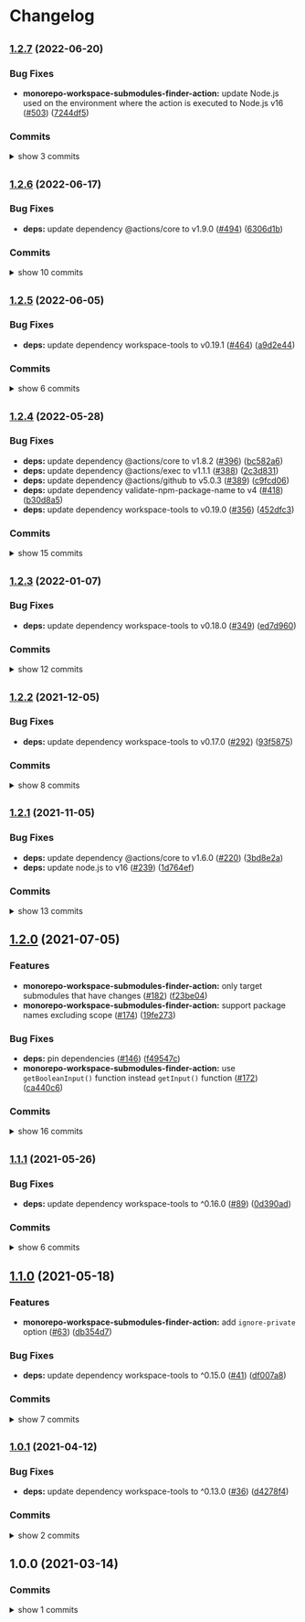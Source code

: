 # Changelog


## <span style="font-size:smaller">[1.2.7](https://www.github.com/sounisi5011/npm-packages/compare/monorepo-workspace-submodules-finder-action-v1.2.6...monorepo-workspace-submodules-finder-action-v1.2.7) (2022-06-20)</span>

### Bug Fixes

* **monorepo-workspace-submodules-finder-action:** update Node.js used on the environment where the action is executed to Node.js v16 ([#503](https://www.github.com/sounisi5011/npm-packages/issues/503)) ([7244df5](https://www.github.com/sounisi5011/npm-packages/commit/7244df5b357338fe5dc500843cb2b53fc103770f))

### Commits

<details><summary>show 3 commits</summary>

* [`7244df5`](https://www.github.com/sounisi5011/npm-packages/commit/7244df5b357338fe5dc500843cb2b53fc103770f) fix(monorepo-workspace-submodules-finder-action): update Node.js used on the environment where the action is executed to Node.js v16 ([#503](https://www.github.com/sounisi5011/npm-packages/issues/503))
* [`7dc0b7d`](https://www.github.com/sounisi5011/npm-packages/commit/7dc0b7dc6e99ec0b123b193a199d6c7f19a6835c) chore(deps): lock file maintenance ([#501](https://www.github.com/sounisi5011/npm-packages/issues/501))
* [`233dff6`](https://www.github.com/sounisi5011/npm-packages/commit/233dff684d4c37ec9bc97cb3058ac881b21d07da) chore(deps): update dependency typescript to v4.7.4 ([#497](https://www.github.com/sounisi5011/npm-packages/issues/497))

</details>


## <span style="font-size:smaller">[1.2.6](https://www.github.com/sounisi5011/npm-packages/compare/monorepo-workspace-submodules-finder-action-v1.2.5...monorepo-workspace-submodules-finder-action-v1.2.6) (2022-06-17)</span>

### Bug Fixes

* **deps:** update dependency @actions/core to v1.9.0 ([#494](https://www.github.com/sounisi5011/npm-packages/issues/494)) ([6306d1b](https://www.github.com/sounisi5011/npm-packages/commit/6306d1b71754f5f49bfb90a939dc2d237d38345a))

### Commits

<details><summary>show 10 commits</summary>

* [`6306d1b`](https://www.github.com/sounisi5011/npm-packages/commit/6306d1b71754f5f49bfb90a939dc2d237d38345a) fix(deps): update dependency @actions/core to v1.9.0 ([#494](https://www.github.com/sounisi5011/npm-packages/issues/494))
* [`d5728e6`](https://www.github.com/sounisi5011/npm-packages/commit/d5728e6a7e28b95c16ad541ee0ea1245592c2201) chore(deps): update dependency @types/node to v16.11.41 ([#491](https://www.github.com/sounisi5011/npm-packages/issues/491))
* [`20158d9`](https://www.github.com/sounisi5011/npm-packages/commit/20158d93f6823382944e017d84f18816d8305b88) chore(deps): update dependency nock to v13.2.7 ([#493](https://www.github.com/sounisi5011/npm-packages/issues/493))
* [`3518682`](https://www.github.com/sounisi5011/npm-packages/commit/3518682d5b74e1dde62023a1b8d809b602b654a1) chore(deps): update test packages ([#489](https://www.github.com/sounisi5011/npm-packages/issues/489))
* [`497045f`](https://www.github.com/sounisi5011/npm-packages/commit/497045ff37e59697922cda9d13a5ab3862bb693a) chore: not using `@sounisi5011/run-if-supported` in workspace ([#490](https://www.github.com/sounisi5011/npm-packages/issues/490))
* [`b5b6d43`](https://www.github.com/sounisi5011/npm-packages/commit/b5b6d433ba0dd1568c15b29af54607beca5eeb9a) chore(deps): update dependency @types/node to v16.11.39 ([#480](https://www.github.com/sounisi5011/npm-packages/issues/480))
* [`45a7048`](https://www.github.com/sounisi5011/npm-packages/commit/45a704829c6730597815411315e3cf69a0d55204) chore(deps): update dependency jest to v28.1.1 ([#476](https://www.github.com/sounisi5011/npm-packages/issues/476))
* [`b48655d`](https://www.github.com/sounisi5011/npm-packages/commit/b48655d20b35498dbb50355134e2e9ad8dcfc59b) chore: support .cts and .mts file extensions ([#472](https://www.github.com/sounisi5011/npm-packages/issues/472))
* [`36050e7`](https://www.github.com/sounisi5011/npm-packages/commit/36050e75f43a1ae07510b1457e3aca662a0f7959) chore(deps): update dependency @types/jest to v28.1.1 ([#470](https://www.github.com/sounisi5011/npm-packages/issues/470))
* [`bc003fb`](https://www.github.com/sounisi5011/npm-packages/commit/bc003fbb3171f46b3772e364668fa8de32f19b3a) chore(deps): update dependency nock to v13.2.6 ([#465](https://www.github.com/sounisi5011/npm-packages/issues/465))

</details>


## <span style="font-size:smaller">[1.2.5](https://www.github.com/sounisi5011/npm-packages/compare/monorepo-workspace-submodules-finder-action-v1.2.4...monorepo-workspace-submodules-finder-action-v1.2.5) (2022-06-05)</span>

### Bug Fixes

* **deps:** update dependency workspace-tools to v0.19.1 ([#464](https://www.github.com/sounisi5011/npm-packages/issues/464)) ([a9d2e44](https://www.github.com/sounisi5011/npm-packages/commit/a9d2e44500a37cf7389f4da5976d2e3ebdc11a44))

### Commits

<details><summary>show 6 commits</summary>

* [`8acee49`](https://www.github.com/sounisi5011/npm-packages/commit/8acee49cc87994fc89e70c69a1e3597fa16d32f6) chore(deps): update dependency typescript to v4.7.3 ([#466](https://www.github.com/sounisi5011/npm-packages/issues/466))
* [`a9d2e44`](https://www.github.com/sounisi5011/npm-packages/commit/a9d2e44500a37cf7389f4da5976d2e3ebdc11a44) fix(deps): update dependency workspace-tools to v0.19.1 ([#464](https://www.github.com/sounisi5011/npm-packages/issues/464))
* [`5cc3766`](https://www.github.com/sounisi5011/npm-packages/commit/5cc37664477941080721a5d4246cbcb90b0e6e97) chore(deps): update dependency @types/node to v16.11.38 ([#456](https://www.github.com/sounisi5011/npm-packages/issues/456))
* [`8c787fa`](https://www.github.com/sounisi5011/npm-packages/commit/8c787fad5833ed47d4534b1f457d45308aebc1a8) chore(deps): update dependency ts-jest to v28.0.4 ([#458](https://www.github.com/sounisi5011/npm-packages/issues/458))
* [`6e0f615`](https://www.github.com/sounisi5011/npm-packages/commit/6e0f61590b7bd7e76af37e27deb2c60a3bab9a8a) chore(deps): update dependency @types/jest to v28 ([#460](https://www.github.com/sounisi5011/npm-packages/issues/460))
* [`c311103`](https://www.github.com/sounisi5011/npm-packages/commit/c311103f6ad4dfc8a8c8ac6307c102c3a0a9c879) chore(deps): update dependency jest-mock-process to v1.5.1 ([#459](https://www.github.com/sounisi5011/npm-packages/issues/459))

</details>


## <span style="font-size:smaller">[1.2.4](https://www.github.com/sounisi5011/npm-packages/compare/monorepo-workspace-submodules-finder-action-v1.2.3...monorepo-workspace-submodules-finder-action-v1.2.4) (2022-05-28)</span>

### Bug Fixes

* **deps:** update dependency @actions/core to v1.8.2 ([#396](https://www.github.com/sounisi5011/npm-packages/issues/396)) ([bc582a6](https://www.github.com/sounisi5011/npm-packages/commit/bc582a6581c4894c618aa5c10a7b01b81911c833))
* **deps:** update dependency @actions/exec to v1.1.1 ([#388](https://www.github.com/sounisi5011/npm-packages/issues/388)) ([2c3d831](https://www.github.com/sounisi5011/npm-packages/commit/2c3d831854eec3781768c6e23e8567b7ac15ba28))
* **deps:** update dependency @actions/github to v5.0.3 ([#389](https://www.github.com/sounisi5011/npm-packages/issues/389)) ([c9fcd06](https://www.github.com/sounisi5011/npm-packages/commit/c9fcd066462e8702056453d059f24587811de366))
* **deps:** update dependency validate-npm-package-name to v4 ([#418](https://www.github.com/sounisi5011/npm-packages/issues/418)) ([b30d8a5](https://www.github.com/sounisi5011/npm-packages/commit/b30d8a51414ea0520e97995c2404a2e2980b34b6))
* **deps:** update dependency workspace-tools to v0.19.0 ([#356](https://www.github.com/sounisi5011/npm-packages/issues/356)) ([452dfc3](https://www.github.com/sounisi5011/npm-packages/commit/452dfc3721000c7aa66e2081fd6b1474382a0601))

### Commits

<details><summary>show 15 commits</summary>

* [`2c8a6af`](https://www.github.com/sounisi5011/npm-packages/commit/2c8a6afbd56d057044654a061796630a836c42a3) chore(deps): lock file maintenance ([#357](https://www.github.com/sounisi5011/npm-packages/issues/357))
* [`aa545ea`](https://www.github.com/sounisi5011/npm-packages/commit/aa545ea26f333c5fd2cbb0ad87a0bd4843754011) chore(deps): update test packages to v28 (major) ([#409](https://www.github.com/sounisi5011/npm-packages/issues/409))
* [`b30d8a5`](https://www.github.com/sounisi5011/npm-packages/commit/b30d8a51414ea0520e97995c2404a2e2980b34b6) fix(deps): update dependency validate-npm-package-name to v4 ([#418](https://www.github.com/sounisi5011/npm-packages/issues/418))
* [`08226e2`](https://www.github.com/sounisi5011/npm-packages/commit/08226e2983f54992d24e20aaffee694224c84166) build(lint-staged): fix lint-staged configuration files ([#417](https://www.github.com/sounisi5011/npm-packages/issues/417))
* [`c85307b`](https://www.github.com/sounisi5011/npm-packages/commit/c85307b3b4e4d09cf2ee87473fb3c0df44b36207) chore(deps): update dependency @vercel/ncc to v0.34.0 ([#414](https://www.github.com/sounisi5011/npm-packages/issues/414))
* [`bc582a6`](https://www.github.com/sounisi5011/npm-packages/commit/bc582a6581c4894c618aa5c10a7b01b81911c833) fix(deps): update dependency @actions/core to v1.8.2 ([#396](https://www.github.com/sounisi5011/npm-packages/issues/396))
* [`810a671`](https://www.github.com/sounisi5011/npm-packages/commit/810a67174b1b4b1a5da2b494a7b5672af8304aaa) chore(repo): support `exports` field in `package.json` ([#405](https://www.github.com/sounisi5011/npm-packages/issues/405))
* [`36f404d`](https://www.github.com/sounisi5011/npm-packages/commit/36f404d3cbc95a5f185b9bd950d3cd9bec43b4f1) chore(deps): update dependency typescript to v4.7.2 ([#394](https://www.github.com/sounisi5011/npm-packages/issues/394))
* [`c9fcd06`](https://www.github.com/sounisi5011/npm-packages/commit/c9fcd066462e8702056453d059f24587811de366) fix(deps): update dependency @actions/github to v5.0.3 ([#389](https://www.github.com/sounisi5011/npm-packages/issues/389))
* [`a67722f`](https://www.github.com/sounisi5011/npm-packages/commit/a67722f60fe820e5358597d790f28a12046622dc) chore(deps): update dependency @types/node to v16.11.36 ([#377](https://www.github.com/sounisi5011/npm-packages/issues/377))
* [`2c3d831`](https://www.github.com/sounisi5011/npm-packages/commit/2c3d831854eec3781768c6e23e8567b7ac15ba28) fix(deps): update dependency @actions/exec to v1.1.1 ([#388](https://www.github.com/sounisi5011/npm-packages/issues/388))
* [`9d503c9`](https://www.github.com/sounisi5011/npm-packages/commit/9d503c95df5d313ec483e5e7d8a972d4ac4ad118) chore(deps): update dependency @vercel/ncc to v0.33.4 ([#382](https://www.github.com/sounisi5011/npm-packages/issues/382))
* [`452dfc3`](https://www.github.com/sounisi5011/npm-packages/commit/452dfc3721000c7aa66e2081fd6b1474382a0601) fix(deps): update dependency workspace-tools to v0.19.0 ([#356](https://www.github.com/sounisi5011/npm-packages/issues/356))
* [`e29af6a`](https://www.github.com/sounisi5011/npm-packages/commit/e29af6a9f4f7f1c7947660235329776fdb40372f) chore(deps): update dependency nock to v13.2.4 ([#366](https://www.github.com/sounisi5011/npm-packages/issues/366))
* [`70d79ca`](https://www.github.com/sounisi5011/npm-packages/commit/70d79ca740e38b1881099f65c29bdc1bc7e87c14) chore(deps): update test packages ([#375](https://www.github.com/sounisi5011/npm-packages/issues/375))

</details>


## <span style="font-size:smaller">[1.2.3](https://www.github.com/sounisi5011/npm-packages/compare/monorepo-workspace-submodules-finder-action-v1.2.2...monorepo-workspace-submodules-finder-action-v1.2.3) (2022-01-07)</span>

### Bug Fixes

* **deps:** update dependency workspace-tools to v0.18.0 ([#349](https://www.github.com/sounisi5011/npm-packages/issues/349)) ([ed7d960](https://www.github.com/sounisi5011/npm-packages/commit/ed7d9608827506aaa5e3900c76f908a862268345))

### Commits

<details><summary>show 12 commits</summary>

* [`df41ba9`](https://www.github.com/sounisi5011/npm-packages/commit/df41ba91ae7133349c77214016f6474cace179c7) chore(deps): lock file maintenance ([#336](https://www.github.com/sounisi5011/npm-packages/issues/336))
* [`8877bcc`](https://www.github.com/sounisi5011/npm-packages/commit/8877bcc0b8f753e7a9eea770cd40f571a2614efa) chore(deps): update test packages ([#345](https://www.github.com/sounisi5011/npm-packages/issues/345))
* [`ed7d960`](https://www.github.com/sounisi5011/npm-packages/commit/ed7d9608827506aaa5e3900c76f908a862268345) fix(deps): update dependency workspace-tools to v0.18.0 ([#349](https://www.github.com/sounisi5011/npm-packages/issues/349))
* [`46753df`](https://www.github.com/sounisi5011/npm-packages/commit/46753df38a00b8106f9890fa347fb6737dc5a433) chore(deps): update dependency @types/node to v16.11.19 ([#340](https://www.github.com/sounisi5011/npm-packages/issues/340))
* [`0c44d87`](https://www.github.com/sounisi5011/npm-packages/commit/0c44d875d64a686644f4cc304a2a0cdf58621140) chore(deps): lock file maintenance ([#328](https://www.github.com/sounisi5011/npm-packages/issues/328))
* [`fbe4b2d`](https://www.github.com/sounisi5011/npm-packages/commit/fbe4b2d7b06723d3f0e2b1f92c837d56efefd12e) chore(deps): update dependency @types/node to v16.11.14 ([#330](https://www.github.com/sounisi5011/npm-packages/issues/330))
* [`fae5414`](https://www.github.com/sounisi5011/npm-packages/commit/fae541487534c51fa7b8487ba89029355a8e0e06) chore(deps): update test packages ([#326](https://www.github.com/sounisi5011/npm-packages/issues/326))
* [`a3864e0`](https://www.github.com/sounisi5011/npm-packages/commit/a3864e00b975f1e7a33bc4e3f125b2686bb6f81e) chore(deps): update dependency typescript to v4.5.4 ([#324](https://www.github.com/sounisi5011/npm-packages/issues/324))
* [`a1a1ac2`](https://www.github.com/sounisi5011/npm-packages/commit/a1a1ac2d14f47ffd6ff146f7b15f201dcb3630a5) chore(deps): update dependency @vercel/ncc to v0.33.1 ([#333](https://www.github.com/sounisi5011/npm-packages/issues/333))
* [`b84232b`](https://www.github.com/sounisi5011/npm-packages/commit/b84232b2183bc425ed7815ebd6f556b3f3c4e41d) chore(deps): update dependency ts-jest to v27.1.1 ([#307](https://www.github.com/sounisi5011/npm-packages/issues/307))
* [`6a038a0`](https://www.github.com/sounisi5011/npm-packages/commit/6a038a074977cb578c2786d0773bbcefdd8f6796) chore(deps): update dependency @types/node to v16.11.12 ([#306](https://www.github.com/sounisi5011/npm-packages/issues/306))
* [`82d8639`](https://www.github.com/sounisi5011/npm-packages/commit/82d8639c18fbd0c0a1d072ebf80bd802aa729933) chore(deps): update dependency ts-jest to v27.1.0 ([#302](https://www.github.com/sounisi5011/npm-packages/issues/302))

</details>


## <span style="font-size:smaller">[1.2.2](https://www.github.com/sounisi5011/npm-packages/compare/monorepo-workspace-submodules-finder-action-v1.2.1...monorepo-workspace-submodules-finder-action-v1.2.2) (2021-12-05)</span>

### Bug Fixes

* **deps:** update dependency workspace-tools to v0.17.0 ([#292](https://www.github.com/sounisi5011/npm-packages/issues/292)) ([93f5875](https://www.github.com/sounisi5011/npm-packages/commit/93f58754d59e1f3862994ac5d2af0a85bdd609d0))

### Commits

<details><summary>show 8 commits</summary>

* [`4d73128`](https://www.github.com/sounisi5011/npm-packages/commit/4d7312871f2adee9661bfc1cca9f3fd685e2a2da) chore(monorepo-workspace-submodules-finder-action): pin dependency @types/node to v16.11.11 ([#298](https://www.github.com/sounisi5011/npm-packages/issues/298))
* [`2b6090c`](https://www.github.com/sounisi5011/npm-packages/commit/2b6090c91e9f4675bd9869dae0f3bcac9e4eb487) chore(deps): update dependency jest to v27.4.3 ([#284](https://www.github.com/sounisi5011/npm-packages/issues/284))
* [`283947f`](https://www.github.com/sounisi5011/npm-packages/commit/283947f72ed747f4a651843b170fa955548c1fa0) chore(deps): update dependency @vercel/ncc to v0.33.0 ([#293](https://www.github.com/sounisi5011/npm-packages/issues/293))
* [`93f5875`](https://www.github.com/sounisi5011/npm-packages/commit/93f58754d59e1f3862994ac5d2af0a85bdd609d0) fix(deps): update dependency workspace-tools to v0.17.0 ([#292](https://www.github.com/sounisi5011/npm-packages/issues/292))
* [`bd56af3`](https://www.github.com/sounisi5011/npm-packages/commit/bd56af30d33a7aaeffd904c4101518da819f7ef8) chore(deps): update dependency typescript to v4.5.2 ([#267](https://www.github.com/sounisi5011/npm-packages/issues/267))
* [`13c58d0`](https://www.github.com/sounisi5011/npm-packages/commit/13c58d0cfc891160e679890edb894c252ffdfbc9) chore(deps): update dependency @types/jest to v27.0.3 ([#269](https://www.github.com/sounisi5011/npm-packages/issues/269))
* [`ffd4345`](https://www.github.com/sounisi5011/npm-packages/commit/ffd4345497fb85b9de5a48d12f7602f51eea5f26) chore(deps): update dependency @vercel/ncc to v0.32.0 ([#265](https://www.github.com/sounisi5011/npm-packages/issues/265))
* [`568498f`](https://www.github.com/sounisi5011/npm-packages/commit/568498f7ea73b612c3b46677ab28646bcae8add6) chore(deps): update dependency nock to v13.2.1 ([#257](https://www.github.com/sounisi5011/npm-packages/issues/257))

</details>


## <span style="font-size:smaller">[1.2.1](https://www.github.com/sounisi5011/npm-packages/compare/monorepo-workspace-submodules-finder-action-v1.2.0...monorepo-workspace-submodules-finder-action-v1.2.1) (2021-11-05)</span>

### Bug Fixes

* **deps:** update dependency @actions/core to v1.6.0 ([#220](https://www.github.com/sounisi5011/npm-packages/issues/220)) ([3bd8e2a](https://www.github.com/sounisi5011/npm-packages/commit/3bd8e2a40fa019dd36d180199e8c85a7cb0c617e))
* **deps:** update node.js to v16 ([#239](https://www.github.com/sounisi5011/npm-packages/issues/239)) ([1d764ef](https://www.github.com/sounisi5011/npm-packages/commit/1d764ef07b497f75241986c113abaad02c169c94))

### Commits

<details><summary>show 13 commits</summary>

* [`e20c457`](https://www.github.com/sounisi5011/npm-packages/commit/e20c457825b86965bd10bc36a9609dd5a1748907) chore(deps): lock file maintenance ([#204](https://www.github.com/sounisi5011/npm-packages/issues/204))
* [`3d30444`](https://www.github.com/sounisi5011/npm-packages/commit/3d30444c7e8ee0b592fd3e52f73bfd2e83410313) chore(deps): update dependency typescript to v4.4.4 ([#234](https://www.github.com/sounisi5011/npm-packages/issues/234))
* [`1d764ef`](https://www.github.com/sounisi5011/npm-packages/commit/1d764ef07b497f75241986c113abaad02c169c94) fix(deps): update node.js to v16 ([#239](https://www.github.com/sounisi5011/npm-packages/issues/239))
* [`870df45`](https://www.github.com/sounisi5011/npm-packages/commit/870df45717324e11adff611f4aea13eeffc3f7ae) chore(deps): update dependency nock to v13.1.4 ([#221](https://www.github.com/sounisi5011/npm-packages/issues/221))
* [`81728c6`](https://www.github.com/sounisi5011/npm-packages/commit/81728c6ac330ef8ff70c172cc38ff384c94de9d1) chore(deps): update dependency @types/jest to v27 ([#216](https://www.github.com/sounisi5011/npm-packages/issues/216))
* [`05a3468`](https://www.github.com/sounisi5011/npm-packages/commit/05a3468ddf952a43efa9e7bc5380dac66a521efa) chore(deps): update test packages ([#210](https://www.github.com/sounisi5011/npm-packages/issues/210))
* [`3bd8e2a`](https://www.github.com/sounisi5011/npm-packages/commit/3bd8e2a40fa019dd36d180199e8c85a7cb0c617e) fix(deps): update dependency @actions/core to v1.6.0 ([#220](https://www.github.com/sounisi5011/npm-packages/issues/220))
* [`3a376b9`](https://www.github.com/sounisi5011/npm-packages/commit/3a376b9e58243c8621ae5481f330eca2ae69eda4) chore(deps): update dependency @vercel/ncc to v0.31.1 ([#209](https://www.github.com/sounisi5011/npm-packages/issues/209))
* [`628284d`](https://www.github.com/sounisi5011/npm-packages/commit/628284d0ccfcf3d1b5f925648f15364530c7100e) chore(deps): update eslint packages ([#205](https://www.github.com/sounisi5011/npm-packages/issues/205))
* [`cfc9a3f`](https://www.github.com/sounisi5011/npm-packages/commit/cfc9a3f8500d8bc982613f3cd4e8181de49f3287) build(npm-scripts): use ultra-runner to enable caching in builds ([#202](https://www.github.com/sounisi5011/npm-packages/issues/202))
* [`204a644`](https://www.github.com/sounisi5011/npm-packages/commit/204a644ee8890b47abc35b85de745018a4f64e70) chore(deps): update dependency @types/jest to v26.0.24 ([#195](https://www.github.com/sounisi5011/npm-packages/issues/195))
* [`230337f`](https://www.github.com/sounisi5011/npm-packages/commit/230337f8a81ea1ee67613de74996de2ef243726a) chore(deps): update dependency jest-mock-process to v1.4.1 ([#191](https://www.github.com/sounisi5011/npm-packages/issues/191))
* [`e35e937`](https://www.github.com/sounisi5011/npm-packages/commit/e35e9373a30e46bd14085038ce6684d630ac583a) chore(deps): move the dependencies defined in the project root to within each submodule ([#200](https://www.github.com/sounisi5011/npm-packages/issues/200))

</details>


## [1.2.0](https://www.github.com/sounisi5011/npm-packages/compare/monorepo-workspace-submodules-finder-action-v1.1.1...monorepo-workspace-submodules-finder-action-v1.2.0) (2021-07-05)

### Features

* **monorepo-workspace-submodules-finder-action:** only target submodules that have changes ([#182](https://www.github.com/sounisi5011/npm-packages/issues/182)) ([f23be04](https://www.github.com/sounisi5011/npm-packages/commit/f23be04495b834e7bcb10a234b639191fcffe801))
* **monorepo-workspace-submodules-finder-action:** support package names excluding scope ([#174](https://www.github.com/sounisi5011/npm-packages/issues/174)) ([19fe273](https://www.github.com/sounisi5011/npm-packages/commit/19fe2737c47ae5d7b7c0d4ae8643016e1aba0df8))


### Bug Fixes

* **deps:** pin dependencies ([#146](https://www.github.com/sounisi5011/npm-packages/issues/146)) ([f49547c](https://www.github.com/sounisi5011/npm-packages/commit/f49547cd9ac40b9b2b723dd0940dbf64331c2b4d))
* **monorepo-workspace-submodules-finder-action:** use `getBooleanInput()` function instead `getInput()` function ([#172](https://www.github.com/sounisi5011/npm-packages/issues/172)) ([ca440c6](https://www.github.com/sounisi5011/npm-packages/commit/ca440c6013f5b127a51ba84a3e6d03e765b6e262))

### Commits

<details><summary>show 16 commits</summary>

* [`bd3bdde`](https://www.github.com/sounisi5011/npm-packages/commit/bd3bdde26aabbc842404f2b8d4e1999a332d1df3) chore(deps): lock file maintenance ([#187](https://www.github.com/sounisi5011/npm-packages/issues/187))
* [`0b3d3cf`](https://www.github.com/sounisi5011/npm-packages/commit/0b3d3cfcf0608440ee5d79f478a1588d749b547d) chore(deps): update dependency nock to v13.1.1 ([#188](https://www.github.com/sounisi5011/npm-packages/issues/188))
* [`506d321`](https://www.github.com/sounisi5011/npm-packages/commit/506d3219dac227c71863db38992a837a945fbb1b) chore(deps): update dependency @types/validate-npm-package-name to v3.0.3 ([#185](https://www.github.com/sounisi5011/npm-packages/issues/185))
* [`f23be04`](https://www.github.com/sounisi5011/npm-packages/commit/f23be04495b834e7bcb10a234b639191fcffe801) feat(monorepo-workspace-submodules-finder-action): only target submodules that have changes ([#182](https://www.github.com/sounisi5011/npm-packages/issues/182))
* [`4fcc9b9`](https://www.github.com/sounisi5011/npm-packages/commit/4fcc9b90374e7177ade639f85375d8fe0e680fd3) ci(publish): use `no-scope-package-name` ([#178](https://www.github.com/sounisi5011/npm-packages/issues/178))
* [`067d9a8`](https://www.github.com/sounisi5011/npm-packages/commit/067d9a8ea3910c238f152b2b8abbf066629d1027) ci(github actions): build dependencies before running scripts ([#176](https://www.github.com/sounisi5011/npm-packages/issues/176))
* [`19fe273`](https://www.github.com/sounisi5011/npm-packages/commit/19fe2737c47ae5d7b7c0d4ae8643016e1aba0df8) feat(monorepo-workspace-submodules-finder-action): support package names excluding scope ([#174](https://www.github.com/sounisi5011/npm-packages/issues/174))
* [`484b3de`](https://www.github.com/sounisi5011/npm-packages/commit/484b3dea43ba13d93ac802014b6bba88d757005f) ci(monorepo-workspace-submodules-finder-action): fix `.github/workflows/post-release.sh` ([#173](https://www.github.com/sounisi5011/npm-packages/issues/173))
* [`ca440c6`](https://www.github.com/sounisi5011/npm-packages/commit/ca440c6013f5b127a51ba84a3e6d03e765b6e262) fix(monorepo-workspace-submodules-finder-action): use `getBooleanInput()` function instead `getInput()` function ([#172](https://www.github.com/sounisi5011/npm-packages/issues/172))
* [`ab068c2`](https://www.github.com/sounisi5011/npm-packages/commit/ab068c217badd8cedb416e982e9d8c52eb894620) chore(deps): change the version range of @sounisi5011/run-if-supported package to `workspace:` range protocol ([#171](https://www.github.com/sounisi5011/npm-packages/issues/171))
* [`6b6dc09`](https://www.github.com/sounisi5011/npm-packages/commit/6b6dc09519dcff3c20ecd684f02bb6bea297d8ac) ci(monorepo-workspace-submodules-finder-action): auto update package list ([#170](https://www.github.com/sounisi5011/npm-packages/issues/170))
* [`e380eae`](https://www.github.com/sounisi5011/npm-packages/commit/e380eaec4964f99da70781393a1110b88378a658) chore(deps): lock file maintenance ([#169](https://www.github.com/sounisi5011/npm-packages/issues/169))
* [`f49547c`](https://www.github.com/sounisi5011/npm-packages/commit/f49547cd9ac40b9b2b723dd0940dbf64331c2b4d) fix(deps): pin dependencies ([#146](https://www.github.com/sounisi5011/npm-packages/issues/146))
* [`f302a5a`](https://www.github.com/sounisi5011/npm-packages/commit/f302a5ab9fe56086701713f01a66cf1cb15fed22) chore(eslint): enable `import/order` rules for `*.ts` files ([#137](https://www.github.com/sounisi5011/npm-packages/issues/137))
* [`e5bde51`](https://www.github.com/sounisi5011/npm-packages/commit/e5bde5108bbdcdc4facd9bfcf602e70bd6592b32) chore(dprint): use the dprint CLI instead of eslint-plugin-dprint ([#116](https://www.github.com/sounisi5011/npm-packages/issues/116))
* [`d9ae618`](https://www.github.com/sounisi5011/npm-packages/commit/d9ae6185db87f2e0fa220e40354d566246debe95) chore(deps): update dependency @sounisi5011/run-if-supported to v1.0.1 ([#115](https://www.github.com/sounisi5011/npm-packages/issues/115))

</details>


## <span style="font-size:smaller">[1.1.1](https://www.github.com/sounisi5011/npm-packages/compare/monorepo-workspace-submodules-finder-action-v1.1.0...monorepo-workspace-submodules-finder-action-v1.1.1) (2021-05-26)</span>

### Bug Fixes

* **deps:** update dependency workspace-tools to ^0.16.0 ([#89](https://www.github.com/sounisi5011/npm-packages/issues/89)) ([0d390ad](https://www.github.com/sounisi5011/npm-packages/commit/0d390adae3ebaec0ff71be3b8fd3d6a728cc4892))

### Commits

<details><summary>show 6 commits</summary>

* [`0d390ad`](https://www.github.com/sounisi5011/npm-packages/commit/0d390adae3ebaec0ff71be3b8fd3d6a728cc4892) fix(deps): update dependency workspace-tools to ^0.16.0 ([#89](https://www.github.com/sounisi5011/npm-packages/issues/89))
* [`b79d71a`](https://www.github.com/sounisi5011/npm-packages/commit/b79d71a50b0dab622bc63b6db2d5c25c73ed5fbc) build(lint-staged): run lint-staged in submodules on commit ([#90](https://www.github.com/sounisi5011/npm-packages/issues/90))
* [`a885957`](https://www.github.com/sounisi5011/npm-packages/commit/a88595784597975dc88fb8bf1c0e3cba638cb92b) chore(deps): update dependency @vercel/ncc to v0.28.6 ([#86](https://www.github.com/sounisi5011/npm-packages/issues/86))
* [`f6ac3e1`](https://www.github.com/sounisi5011/npm-packages/commit/f6ac3e1814a68f7490d6920b2ea23edc2a5cfe93) chore: remove `@sounisi5011/scripts--run-if-supported-node` ([#85](https://www.github.com/sounisi5011/npm-packages/issues/85))
* [`26bb403`](https://www.github.com/sounisi5011/npm-packages/commit/26bb403e00dd6dc36ba6690ed539148431254bae) chore: introduce ultra runner ([#78](https://www.github.com/sounisi5011/npm-packages/issues/78))
* [`7230e4e`](https://www.github.com/sounisi5011/npm-packages/commit/7230e4e19cea6ab922eb306fc0e58d6a8f1be4ff) chore(deps): update eslint packages ([#69](https://www.github.com/sounisi5011/npm-packages/issues/69))

</details>


## [1.1.0](https://www.github.com/sounisi5011/npm-packages/compare/monorepo-workspace-submodules-finder-action-v1.0.1...monorepo-workspace-submodules-finder-action-v1.1.0) (2021-05-18)

### Features

* **monorepo-workspace-submodules-finder-action:** add `ignore-private` option ([#63](https://www.github.com/sounisi5011/npm-packages/issues/63)) ([db354d7](https://www.github.com/sounisi5011/npm-packages/commit/db354d7321e852d66f16e5942daf40ba168f8feb))


### Bug Fixes

* **deps:** update dependency workspace-tools to ^0.15.0 ([#41](https://www.github.com/sounisi5011/npm-packages/issues/41)) ([df007a8](https://www.github.com/sounisi5011/npm-packages/commit/df007a8e96b7b664c7538f7d4b58a46b27945700))

### Commits

<details><summary>show 7 commits</summary>

* [`db354d7`](https://www.github.com/sounisi5011/npm-packages/commit/db354d7321e852d66f16e5942daf40ba168f8feb) feat(monorepo-workspace-submodules-finder-action): add `ignore-private` option ([#63](https://www.github.com/sounisi5011/npm-packages/issues/63))
* [`8ffe119`](https://www.github.com/sounisi5011/npm-packages/commit/8ffe1195394863d28a8f3e1eb57050681c644bdb) chore(deps): update dependency tsd to v0.15.1 ([#54](https://www.github.com/sounisi5011/npm-packages/issues/54))
* [`eebe27a`](https://www.github.com/sounisi5011/npm-packages/commit/eebe27a93ede3f2e42eec590d21e869bddcc6483) chore(deps): update eslint packages ([#42](https://www.github.com/sounisi5011/npm-packages/issues/42))
* [`df007a8`](https://www.github.com/sounisi5011/npm-packages/commit/df007a8e96b7b664c7538f7d4b58a46b27945700) fix(deps): update dependency workspace-tools to ^0.15.0 ([#41](https://www.github.com/sounisi5011/npm-packages/issues/41))
* [`16a2f0c`](https://www.github.com/sounisi5011/npm-packages/commit/16a2f0cf72618d11c843ec098b8b3197acc46db8) ci: migrate from pnpm v5 to pnpm v6 ([#26](https://www.github.com/sounisi5011/npm-packages/issues/26))
* [`266d294`](https://www.github.com/sounisi5011/npm-packages/commit/266d2945c9212e14972ae8756cdabd75215a31b2) chore(deps): update dependency @vercel/ncc to v0.28.5 ([#43](https://www.github.com/sounisi5011/npm-packages/issues/43))
* [`8d8616a`](https://www.github.com/sounisi5011/npm-packages/commit/8d8616a78da37ead4da0c383a7b57b90f3cf4091) chore: skip silently when running on unsupported versions of Node.js ([#48](https://www.github.com/sounisi5011/npm-packages/issues/48))

</details>


## <span style="font-size:smaller">[1.0.1](https://www.github.com/sounisi5011/npm-packages/compare/monorepo-workspace-submodules-finder-action-v1.0.0...monorepo-workspace-submodules-finder-action-v1.0.1) (2021-04-12)</span>

### Bug Fixes

* **deps:** update dependency workspace-tools to ^0.13.0 ([#36](https://www.github.com/sounisi5011/npm-packages/issues/36)) ([d4278f4](https://www.github.com/sounisi5011/npm-packages/commit/d4278f4d7c6c3bd0f4c2573f4a9f526e1aa15aaa))

### Commits

<details><summary>show 2 commits</summary>

* [`d4278f4`](https://www.github.com/sounisi5011/npm-packages/commit/d4278f4d7c6c3bd0f4c2573f4a9f526e1aa15aaa) fix(deps): update dependency workspace-tools to ^0.13.0 ([#36](https://www.github.com/sounisi5011/npm-packages/issues/36))
* [`3dbe229`](https://www.github.com/sounisi5011/npm-packages/commit/3dbe22931983b4ae677b0ddb0c96c8e27953a306) chore(deps): update dependency @vercel/ncc to v0.28.2 ([#24](https://www.github.com/sounisi5011/npm-packages/issues/24))

</details>


## 1.0.0 (2021-03-14)

### Commits

<details><summary>show 1 commits</summary>

* [`b6ffc7c`](https://www.github.com/sounisi5011/npm-packages/commit/b6ffc7c56a7012fc27fe676c52418ecc565723c4) chore(monorepo-workspace-submodules-finder-action): preparing for the release ([#16](https://www.github.com/sounisi5011/npm-packages/issues/16))

</details>